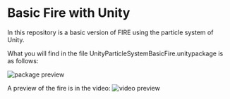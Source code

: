 <h1>Basic Fire with Unity</h1>

In this repository is a basic version of FIRE using the particle system of Unity.

What you will find in the file UnityParticleSystemBasicFire.unitypackage is as follows:

![package preview](https://i.imgur.com/iqr0EY5.png)

A preview of the fire is in the video: 
![video preview](https://i.imgur.com/HTy26Ta.png)

